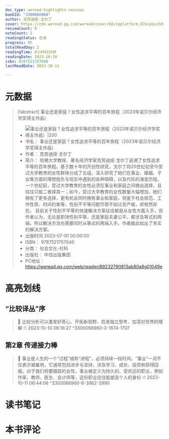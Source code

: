 ```yaml
---
doc_type: weread-highlights-reviews
bookId: "3300066960"
author: 克劳迪娅·戈尔丁
cover: https://cdn.weread.qq.com/weread/cover/68/cpplatform_87ecpqie3d7x8tfckyfxlh/t7_cpplatform_87ecpqie3d7x8tfckyfxlh1691491369.jpg
reviewCount: 0
noteCount: 2
readingStatus: 在读
progress: 9%
totalReadDay: 2
readingTime: 0小时41分钟
readingDate: 2023-10-10
isbn: 9787521757040
lastReadDate: 2023-10-11

---
```

# 元数据
> [!abstract] 事业还是家庭？女性追求平等的百年旅程（2023年诺贝尔经济学奖得主作品）
> - ![ 事业还是家庭？女性追求平等的百年旅程（2023年诺贝尔经济学奖得主作品）|200](https://cdn.weread.qq.com/weread/cover/68/cpplatform_87ecpqie3d7x8tfckyfxlh/t7_cpplatform_87ecpqie3d7x8tfckyfxlh1691491369.jpg)
> - 书名： 事业还是家庭？女性追求平等的百年旅程（2023年诺贝尔经济学奖得主作品）
> - 作者： 克劳迪娅·戈尔丁
> - 简介： 哈佛大学教授、著名经济学家克劳迪娅·戈尔丁追溯了女性追求平等的百年旅程。基于数十年的开创性研究，戈尔丁将20世纪初至今受过大学教育的女性群体分成了五组，深入研究了她们在事业、婚姻、子女等方面的理想抱负与现实中遇到的各种阻碍，以及代际的演变历程。 一个世纪前，受过大学教育的女性必须在事业和家庭之间做出选择，且往往只能二者择其一；如今，受过大学教育的女性数量大幅增加，她们拥有了更多选择，更有机会同时拥有事业和家庭，但鉴于社会规范、工作性质、时间约束等，性别不平等问题尽管不如过去严峻，却依然存在。 目前关于性别不平等的快速解决方案往往都是从女性方面入手，但作者认为，无论是职场性别平等，还是家庭夫妻公平，都涉及等式的两端，所以解决方法也需要同时从等式的两端入手。作者据此给出了务实的解决方案。
> - 出版时间 2023-07-01 00:00:00
> - ISBN： 9787521757040
> - 分类： 社会文化-社科
> - 出版社： 中信出版集团
> - PC地址：https://weread.qq.com/web/reader/89232790813ab80a8g01049e

# 高亮划线

## “比较译丛”序

> 📌 比较分析可以激发好奇心、开拓新视野、启发独立思考、加深对世界的理解 
> ⏱ 2023-10-10 06:16:27 ^3300066960-3-1674-1707

## 第2章 传递接力棒

> 📌 事业是人生的一个“过程”或称“进程”，必须持续一段时间。“事业”一词不仅表示被雇用，它通常包括进步与坚持，涉及学习、成长、投资和获得回报。对于我们将要跟踪的女性，事业被定义为持久的、受欢迎的职业，例如作家、教师、医生、会计师等，这份职业往往能塑造个人的身份 
> ⏱ 2023-10-11 06:44:06 ^3300066960-8-3862-3990

# 读书笔记

# 本书评论
